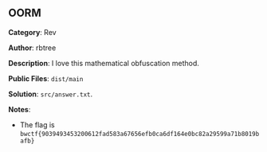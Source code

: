 ## OORM

**Category**: Rev

**Author**: rbtree

**Description**: I love this mathematical obfuscation method.

**Public Files**: `dist/main`

**Solution**: `src/answer.txt`.

**Notes**:

- The flag is `bwctf{9039493453200612fad583a67656efb0ca6df164e0bc82a29599a71b8019bafb}`